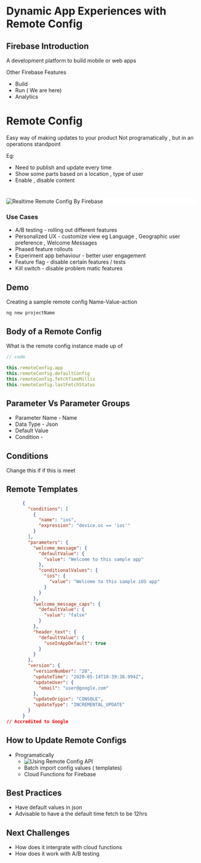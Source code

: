 
# Dynamic App Experiences with Remote Config



## Firebase Introduction 
A  development platform to build  mobile or  web apps 


Other Firebase Features 
- Build 
- Run ( We are here)
- Analytics 


# Remote Config
Easy way of making  updates to your  product 
Not  programatically , but in an operations standpoint 

Eg: 
- Need to publish and update every time
- Show   some parts based on  a location , type of user 
- Enable , disable content

#
<div style="background-color:white;">

![Realtime  Remote Config By  Firebase](https://firebase.google.com/static/docs/remote-config/images/real-time-client-server.png)

</div>

 
### Use Cases 
- A/B testing - rolling out different features 
- Personalized UX - customize  view eg  Language , Geographic user preference , Welcome  Messages
- Phased feature rollouts 
- Experiment app behaviour - better user  engagement 
- Feature flag - disable  certain features /  tests 
- Kill switch -  disable problem matic features 


## Demo 
Creating a sample remote config 
Name-Value-action 

```
ng new projectName
```


## Body of a Remote Config
 What  is the remote config instance made  up of 

```typescript
// code

this.remoteConfig.app
this.remoteConfig.defaultConfig
this.remoteConfig.fetchTimeMillis
this.remoteConfig.lastFetchStatus
```

## Parameter Vs Parameter Groups 

- Parameter Name - Name 
- Data  Type  - Json
- Default Value 
- Condition - 

## Conditions 
 Change this if if this is meet



## Remote Templates 
```json
      {
        "conditions": [
          {
            "name": "ios",
            "expression": "device.os == 'ios'"
          }
        ],
        "parameters": {
          "welcome_message": {
            "defaultValue": {
              "value": "Welcome to this sample app"
            },
            "conditionalValues": {
              "ios": {
                "value": "Welcome to this sample iOS app"
              }
            }
          },
          "welcome_message_caps": {
            "defaultValue": {
              "value": "false"
            }
          },
          "header_text": {
            "defaultValue": {
              "useInAppDefault": true
            }
          }
        },
        "version": {
          "versionNumber": "28",
          "updateTime": "2020-05-14T18:39:38.994Z",
          "updateUser": {
            "email": "user@google.com"
          },
          "updateOrigin": "CONSOLE",
          "updateType": "INCREMENTAL_UPDATE"
        }
      }
// Accredited to Google
```


 ## How to Update  Remote Configs
 - Programatically 
    - ![Using  Remote Config API](https://firebase.google.com/static/docs/remote-config/images/Diagram-RC-REST-v3-580px.png)
    - Batch import config values ( templates)
    - Cloud Functions for Firebase


## Best Practices 
- Have default values in json
- Advisable to have a the default time fetch to be 12hrs 


## Next Challenges 
- How does it intergrate with cloud functions 
- How does it work with A/B testing
















 